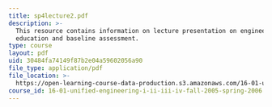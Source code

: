 ```yaml
---
title: sp4lecture2.pdf
description: >-
  This resource contains information on lecture presentation on engineering
  education and baseline assessment.
type: course
layout: pdf
uid: 30484fa74149f87b2e04a59602056a90
file_type: application/pdf
file_location: >-
  https://open-learning-course-data-production.s3.amazonaws.com/16-01-unified-engineering-i-ii-iii-iv-fall-2005-spring-2006/30484fa74149f87b2e04a59602056a90_sp4lecture2.pdf
course_id: 16-01-unified-engineering-i-ii-iii-iv-fall-2005-spring-2006
---
```

